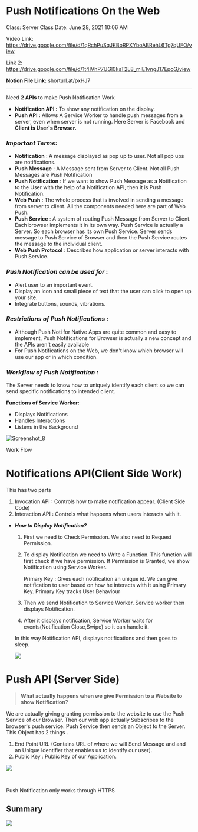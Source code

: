 # Push Notifications On the Web

Class: Server
Class Date: June 28, 2021 10:06 AM

Video Link: https://drive.google.com/file/d/1qRchPuSqJKBoRPXYboABRehL6Tg7qUFQ/view

Link 2: https://drive.google.com/file/d/1t4IVhP7UGl0ksT2L8_mlE1vngJ17EpoG/view

**Notion File Link:** shorturl.at/pxHJ7



------

Need **2 APIs** to make Push Notification Work

- **Notification API :**  To show any notification on the display.
- **Push API :**  Allows A Service Worker to handle push messages from a server, even when server is not running. Here Server is Facebook and **Client is User's Browser.**

### *Important Terms*:

- **Notification** : A message displayed as pop up to user. Not all pop ups are notifications.
- **Push Message** : A Message sent from Server to Client. Not all Push Messages are Push Notification
- **Push Notification** : If we want to show Push Message as a Notification to the User with the help of a Notification API, then it is Push Notification.
- **Web Push** : The whole process that is involved in sending a message from server to client. All the components needed here are part of Web Push.
- **Push Service** : A system of routing Push Message from Server to Client. Each browser implements it in its own way. Push Service is actually a Server. So each browser has its own Push Service. Server sends message to Push Service of Browser and then the Push Service routes the message to the individual client.
- **Web Push Protocol** : Describes how application or server interacts with Push Service.

   

### *Push Notification can be used for* :

- Alert user to an important event.
- Display an icon and small piece of text that the user can click to open up your site.
- Integrate buttons, sounds, vibrations.

### *Restrictions of Push Notifications :*

- Although Push Noti for Native Apps are quite common and easy to implement, Push Notifications for Browser is actually a new concept and the APIs aren't easily available
- For Push Notifications on the Web, we don't know which browser will use our app or in which condition.

### *Workflow of Push Notification :*

The Server needs to know how to uniquely identify each client so we can send specific      notifications to intended client.

**Functions of Service Worker:**

- Displays Notifications
- Handles Interactions
- Listens in the Background

![Screenshot_8](https://user-images.githubusercontent.com/62988289/124088913-3af38a00-da75-11eb-93e6-f7bca03ab21d.png)

Work Flow

# Notifications API(Client Side Work)

   This has two parts

1. Invocation API : Controls how to make notification appear. (Client Side Code)
2. Interaction API : Controls what happens when users interacts with it.

- ***How to Display Notification?***
    1. First we need to Check Permission. We also need to Request Permission.
    2. To display Notification we need to Write a Function. This function will first check if we have permission. If Permission is Granted, we show Notification using Service Worker.

        Primary Key : Gives each notification an unique id. We can give notification to user based on how he interacts with it using Primary Key. Primary Key tracks User Behaviour

    3. Then we send Notification to Service Worker. Service worker then displays Notification.

    4. After it displays notification, Service Worker waits for events(Notification Close,Swipe) so it can handle it.

    In this way Notification API, displays notifications and then goes to sleep.

    ![](https://user-images.githubusercontent.com/62988289/124089205-80b05280-da75-11eb-8df4-34725f20fe00.png)

# Push API (Server Side)

> **What actually happens when we give Permission to a Website to show Notification?**

We are actually giving granting permission to the website to use the Push Service of our Browser. Then our web app actually Subscribes to the browser's push service. Push Service then sends an Object to the Server. This Object has 2 things .

1. End Point URL (Contains URL of where we will Send Message and and an Unique Identifier that enables us to identify our user).
2. Public Key :  Public Key of our Application.

![](https://user-images.githubusercontent.com/62988289/124089232-886ff700-da75-11eb-8244-0bdc39c43ce0.png)

​                                                                             

Push Notification only works through HTTPS

## Summary

![](https://user-images.githubusercontent.com/62988289/124089253-8d34ab00-da75-11eb-90f7-ffc1f6d99d75.png)
